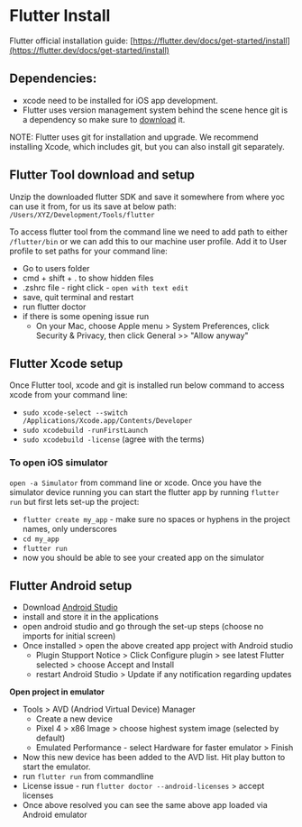 # Flutter Install
Flutter official installation guide:
[https://flutter.dev/docs/get-started/install](https://flutter.dev/docs/get-started/install)

## Dependencies:
- xcode need to be installed for iOS app development. 
- Flutter uses version management system behind the scene hence git is a dependency so make sure to [download](https://git-scm.com/downloads) it.

NOTE: Flutter uses git for installation and upgrade. We recommend installing Xcode, which includes git, but you can also install git separately.

## Flutter Tool download and setup
Unzip the downloaded flutter SDK and save it somewhere from where yoc can use it from, for us its save at below path:
`/Users/XYZ/Development/Tools/flutter`

To access flutter tool from the command line we need to add path to either `/flutter/bin` or we can add this to our machine user profile. 
Add it to User profile to set paths for your command line:
- Go to users folder
- cmd + shift + . to show hidden files
- .zshrc file - right click - `open with text edit`
- save, quit terminal and restart
- run flutter doctor
- if there is some opening issue run
  - On your Mac, choose Apple menu > System Preferences, click Security & Privacy, then click General >>  "Allow anyway"


## Flutter Xcode setup
Once Flutter tool, xcode and git is installed run below command to access xcode from your command line:
- `sudo xcode-select --switch /Applications/Xcode.app/Contents/Developer`
- `sudo xcodebuild -runFirstLaunch`
- `sudo xcodebuild -license` (agree with the terms)

### To open iOS simulator
`open -a Simulator` from command line or xcode. Once you have the simulator device running you can start the flutter app by running `flutter run` but first lets set-up the project:

- `flutter create my_app` - make sure no spaces or hyphens in the project names, only underscores
- `cd my_app`
- `flutter run`
- now you should be able to see your created app on the simulator


## Flutter Android setup
- Download [Android Studio](https://developer.android.com/studio)
- install and store it in the applications
- open android studio and go through the set-up steps (choose no imports for initial screen)
- Once installed > open the above created app project with Android studio
  - Plugin Stupport Notice > Click Configure plugin > see latest Flutter selected > choose Accept and Install
  - restart Android Studio > Update if any notification regarding updates

**Open project in emulator**
- Tools > AVD (Andriod Virtual Device) Manager
  - Create a new device
  - Pixel 4 > x86 Image > choose highest system image (selected by default)
  - Emulated Performance - select Hardware for faster emulator > Finish
- Now this new device has been added to the AVD list. Hit play button to start the emulator.
- run `flutter run` from commandline
- License issue - run `flutter doctor --android-licenses` > accept licenses
- Once above resolved you can see the same above app loaded via Android emulator 